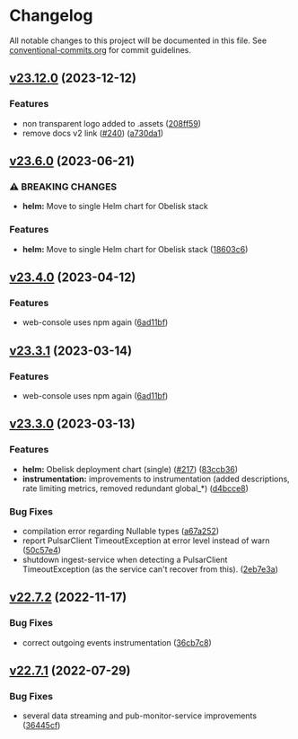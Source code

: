 # Changelog

All notable changes to this project will be documented in this file. See [conventional-commits.org](https://www.conventionalcommits.org/en/v1.0.0/#summary) for commit guidelines.

## [v23.12.0](https://github.com/idlab-discover/obelisk/compare/v23.6.0...v23.12.0) (2023-12-12)


### Features

* non transparent logo added to .assets ([208ff59](https://github.com/idlab-discover/obelisk/commit/208ff597c13cedd0d273257982e0a8f6e98cc458))
* remove docs v2 link ([#240](https://github.com/idlab-discover/obelisk/issues/240)) ([a730da1](https://github.com/idlab-discover/obelisk/commit/a730da1df1fafdb80796202790ff8be000b65978))

## [v23.6.0](https://github.com/idlab-discover/obelisk/compare/v23.4.0...v23.6.0) (2023-06-21)


### ⚠ BREAKING CHANGES

* **helm:** Move to single Helm chart for Obelisk stack

### Features

* **helm:** Move to single Helm chart for Obelisk stack ([18603c6](https://github.com/idlab-discover/obelisk/commit/18603c6581b53acc27954682cb221ce9d528c332))

## [v23.4.0](https://github.com/idlab-discover/obelisk/compare/v23.3.0...v23.4.0) (2023-04-12)


### Features

* web-console uses npm again ([6ad11bf](https://github.com/idlab-discover/obelisk/commit/6ad11bf85aedcbd365b27b2d001e9e2c75f9e334))

## [v23.3.1](https://github.com/idlab-discover/obelisk/compare/v23.3.0...v23.3.1) (2023-03-14)

### Features

* web-console uses npm again ([6ad11bf](https://github.com/idlab-discover/obelisk/commit/6ad11bf85aedcbd365b27b2d001e9e2c75f9e334))

## [v23.3.0](https://github.com/idlab-discover/obelisk/compare/v22.7.2...v23.3.0) (2023-03-13)

### Features

* **helm:** Obelisk deployment chart (single) ([#217](https://github.com/idlab-discover/obelisk/issues/217)) ([83ccb36](https://github.com/idlab-discover/obelisk/commit/83ccb366c1abf81ff51f501cd62107ea57d3aa82))
* **instrumentation:** improvements to instrumentation (added descriptions, rate limiting metrics, removed redundant global_*) ([d4bcce8](https://github.com/idlab-discover/obelisk/commit/d4bcce848146ce2d55c8493c06a4afc4d0267219))

### Bug Fixes

* compilation error regarding Nullable types ([a67a252](https://github.com/idlab-discover/obelisk/commit/a67a252a95c15e1fc0a13afc24e5bdefa6d24287))
* report PulsarClient TimeoutException at error level instead of warn ([50c57e4](https://github.com/idlab-discover/obelisk/commit/50c57e4c246e6d4a71ea3faa43dfddae61515fba))
* shutdown ingest-service when detecting a PulsarClient TimeoutException (as the service can't recover from this). ([2eb7e3a](https://github.com/idlab-discover/obelisk/commit/2eb7e3a0fa0441e6382b6d37bc10c69766810193))

## [v22.7.2](https://github.com/idlab-discover/obelisk/compare/v22.7.1...v22.7.2) (2022-11-17)

### Bug Fixes

* correct outgoing events instrumentation ([36cb7c8](https://github.com/idlab-discover/obelisk/commit/36cb7c8251e0de04c6a91c784d9e218866e7b11a))

## [v22.7.1](https://github.com/idlab-discover/obelisk/compare/v22.7.0...v22.7.1) (2022-07-29)

### Bug Fixes

* several data streaming and pub-monitor-service improvements ([36445cf](https://github.com/idlab-discover/obelisk/commit/36445cf143a55d364fb0f9a42f88232d90f4c162))
